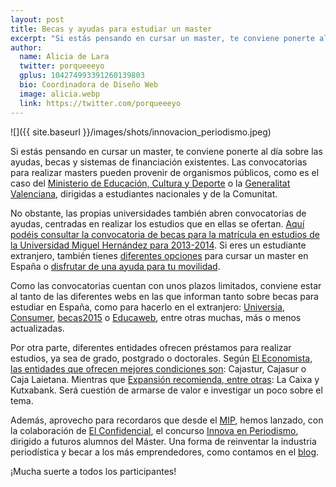 ```yaml
---
layout: post
title: Becas y ayudas para estudiar un master
excerpt: "Si estás pensando en cursar un master, te conviene ponerte al día sobre las ayudas, becas y sistemas de financiación existentes. Las convocatorias para realizar masters pueden provenir de organismos públicos, como es el caso del Ministerio de Educación, Cultura y Deporte o la Generalitat Valenciana, dirigidas a estudiantes nacionales y de la Comunitat."
author:
  name: Alicia de Lara
  twitter: porqueeeyo
  gplus: 104274993391260139803 
  bio: Coordinadora de Diseño Web
  image: alicia.webp
  link: https://twitter.com/porqueeeyo
---
```

![]({{ site.baseurl }}/images/shots/innovacion_periodismo.jpeg)

Si estás pensando en cursar un master, te conviene ponerte al día sobre las ayudas, becas y sistemas de financiación existentes. Las convocatorias para realizar masters pueden provenir de organismos públicos, como es el caso del [Ministerio de Educación, Cultura y Deporte](http://www.boe.es/diario_boe/txt.php?id=BOE-A-2013-9041) o la [Generalitat Valenciana](http://www.viu.es/download/estudiante/becas-y-ayudas/Convocatoria%20Generalitat%2013-14.pdf), dirigidas a estudiantes nacionales y de la Comunitat.

No obstante, las propias universidades también abren convocatorias de ayudas, centradas en realizar los estudios que en ellas se ofertan. [Aquí podéis consultar la convocatoria de becas para la matrícula en estudios de la Universidad Miguel Hernández para 2013-2014](http://estudios.umh.es/files/2014/05/RE2641.pdf). Si eres un estudiante extranjero, también tienes [diferentes opciones](http://www.studyinspain.info/reportajes/propuestas/Cmo-obtener-una-beca-para-estudiar-en-Espaa/?l=es) para cursar un master en España o [disfrutar de una ayuda para tu movilidad](http://www.studyinspain.info/reportajes/propuestas/Cmo-obtener-una-beca-para-estudiar-en-Espaa/?l=es). 

Como las convocatorias cuentan con unos plazos limitados, conviene estar al tanto de las diferentes webs en las que informan tanto sobre becas para estudiar en España, como para hacerlo en el extranjero: [Universia](http://pre.universia.es/preguntas-frecuentes/becas-ayudas/becas-ayudas-preuniversitarios/), [Consumer](http://www.consumer.es/becas), [becas2015](http://www.becas2015.net/) o [Educaweb](http://www.educaweb.com/contenidos/educativos/estudiar-extranjero/ayudas-becas-programas/), entre otras muchas, más o menos actualizadas.

Por otra parte, diferentes entidades ofrecen préstamos para realizar estudios, ya sea de grado, postgrado o doctorales. Según [El Economista, las entidades que ofrecen mejores condiciones son](http://www.eleconomista.es/espana/noticias/3598746/12/11/Donde-encontrar-los-mejores-prestamos-para-master-y-postgrado.html): Cajastur, Cajasur o Caja Laietana. Mientras que [Expansión recomienda, entre otras](http://www.expansion.com/2013/06/20/midinero/1371724113.html): La Caixa y Kutxabank. Será cuestión de armarse de valor e investigar un poco sobre el tema. 

Además, aprovecho para recordaros que desde el [MIP](http://mip.umh.es/), hemos lanzado, con la colaboración de [El Confidencial](http://www.elconfidencial.com/), el concurso [Innova en Periodismo](http://mip.umh.es/concurso.htm), dirigido a futuros alumnos del Máster. Una forma de reinventar la industria periodística y becar a los más emprendedores, como contamos en el [blog](http://mip.umh.es/blog/2014/05/28/concurso-innova/).

¡Mucha suerte a todos los participantes!